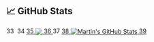 ## &#x1f4c8; GitHub Stats
33
​
34
<a href="https://github.com/Minori-ty/Minori-ty">
35
  <img align="center" src="https://github-readme-stats.vercel.app/api/top-langs/?username=fangzesheng&hide=css,html&title_color=ffffff&text_color=c9cacc&icon_color=00bdfe&bg_color=1d1f21" />
36
</a>
37
<a href="https://github.com/Minori-ty/Minori-ty">
38
  <img align="center" src="https://github-readme-stats.vercel.app/api?username=fangzesheng&show_icons=true&line_height=27&count_private=true&title_color=ffffff&text_color=c9cacc&icon_color=00bdfe&bg_color=1d1f21" alt="Martin's GitHub Stats" />
39
</a>
